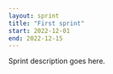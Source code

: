 ```yaml
---
layout: sprint
title: "First sprint"
start: 2022-12-01
end: 2022-12-15
---
```

Sprint description goes here.
